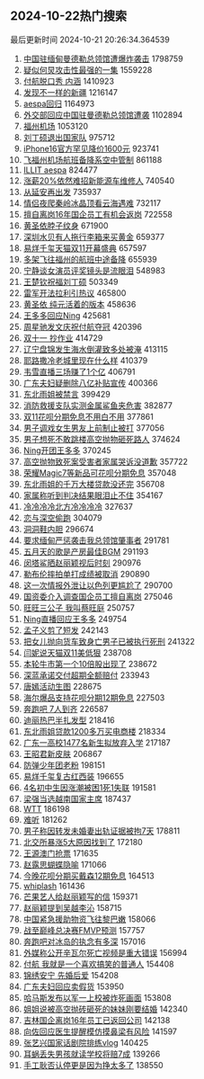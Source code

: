 ## 2024-10-22热门搜索 
最后更新时间 2024-10-21 20:26:34.364539 
1. [中国驻缅甸曼德勒总领馆遭爆炸袭击](https://s.weibo.com/weibo?q=%23%E4%B8%AD%E5%9B%BD%E9%A9%BB%E7%BC%85%E7%94%B8%E6%9B%BC%E5%BE%B7%E5%8B%92%E6%80%BB%E9%A2%86%E9%A6%86%E9%81%AD%E7%88%86%E7%82%B8%E8%A2%AD%E5%87%BB%23&t=31&band_rank=1&Refer=top) 1798759
1. [疑似何炅攻击性最强的一集](https://s.weibo.com/weibo?q=%E7%96%91%E4%BC%BC%E4%BD%95%E7%82%85%E6%94%BB%E5%87%BB%E6%80%A7%E6%9C%80%E5%BC%BA%E7%9A%84%E4%B8%80%E9%9B%86&t=31&band_rank=1&Refer=top) 1559228
1. [付航脱口秀 内涵](https://s.weibo.com/weibo?q=%E4%BB%98%E8%88%AA%E8%84%B1%E5%8F%A3%E7%A7%80%20%E5%86%85%E6%B6%B5&t=31&band_rank=2&Refer=top) 1410923
1. [发现不一样的新疆](https://s.weibo.com/weibo?q=%23%E5%8F%91%E7%8E%B0%E4%B8%8D%E4%B8%80%E6%A0%B7%E7%9A%84%E6%96%B0%E7%96%86%23&t=31&band_rank=3&Refer=top) 1216147
1. [aespa回归](https://s.weibo.com/weibo?q=aespa%E5%9B%9E%E5%BD%92&t=31&band_rank=4&Refer=top) 1164973
1. [外交部回应中国驻曼德勒总领馆遭袭](https://s.weibo.com/weibo?q=%23%E5%A4%96%E4%BA%A4%E9%83%A8%E5%9B%9E%E5%BA%94%E4%B8%AD%E5%9B%BD%E9%A9%BB%E6%9B%BC%E5%BE%B7%E5%8B%92%E6%80%BB%E9%A2%86%E9%A6%86%E9%81%AD%E8%A2%AD%23&t=31&band_rank=5&Refer=top) 1102894
1. [福州机场](https://s.weibo.com/weibo?q=%E7%A6%8F%E5%B7%9E%E6%9C%BA%E5%9C%BA&t=31&band_rank=6&Refer=top) 1053120
1. [刘丁硕退出国家队](https://s.weibo.com/weibo?q=%E5%88%98%E4%B8%81%E7%A1%95%E9%80%80%E5%87%BA%E5%9B%BD%E5%AE%B6%E9%98%9F&t=31&band_rank=2&Refer=top) 975712
1. [iPhone16官方罕见降价1600元](https://s.weibo.com/weibo?q=%23iPhone16%E5%AE%98%E6%96%B9%E7%BD%95%E8%A7%81%E9%99%8D%E4%BB%B71600%E5%85%83%23&t=31&band_rank=7&Refer=top) 923741
1. [飞福州机场航班备降系空中管制](https://s.weibo.com/weibo?q=%23%E9%A3%9E%E7%A6%8F%E5%B7%9E%E6%9C%BA%E5%9C%BA%E8%88%AA%E7%8F%AD%E5%A4%87%E9%99%8D%E7%B3%BB%E7%A9%BA%E4%B8%AD%E7%AE%A1%E5%88%B6%23&t=31&band_rank=8&Refer=top) 861188
1. [ILLIT aespa](https://s.weibo.com/weibo?q=ILLIT%20aespa&t=31&band_rank=9&Refer=top) 824477
1. [涨薪20%依然难招新能源车维修人](https://s.weibo.com/weibo?q=%23%E6%B6%A8%E8%96%AA20%25%E4%BE%9D%E7%84%B6%E9%9A%BE%E6%8B%9B%E6%96%B0%E8%83%BD%E6%BA%90%E8%BD%A6%E7%BB%B4%E4%BF%AE%E4%BA%BA%23&t=31&band_rank=10&Refer=top) 740540
1. [从延安再出发](https://s.weibo.com/weibo?q=%23%E4%BB%8E%E5%BB%B6%E5%AE%89%E5%86%8D%E5%87%BA%E5%8F%91%23&t=31&band_rank=3&Refer=top) 735937
1. [情侣夜爬秦岭冰晶顶看云海遇难](https://s.weibo.com/weibo?q=%23%E6%83%85%E4%BE%A3%E5%A4%9C%E7%88%AC%E7%A7%A6%E5%B2%AD%E5%86%B0%E6%99%B6%E9%A1%B6%E7%9C%8B%E4%BA%91%E6%B5%B7%E9%81%87%E9%9A%BE%23&t=31&band_rank=11&Refer=top) 732117
1. [擅自离岗16年国企员工有机会返岗](https://s.weibo.com/weibo?q=%23%E6%93%85%E8%87%AA%E7%A6%BB%E5%B2%9716%E5%B9%B4%E5%9B%BD%E4%BC%81%E5%91%98%E5%B7%A5%E6%9C%89%E6%9C%BA%E4%BC%9A%E8%BF%94%E5%B2%97%23&t=31&band_rank=12&Refer=top) 722558
1. [黄圣依脖子纹身](https://s.weibo.com/weibo?q=%23%E9%BB%84%E5%9C%A3%E4%BE%9D%E8%84%96%E5%AD%90%E7%BA%B9%E8%BA%AB%23&t=31&band_rank=13&Refer=top) 671900
1. [深圳水贝有人拖行李箱来买黄金](https://s.weibo.com/weibo?q=%23%E6%B7%B1%E5%9C%B3%E6%B0%B4%E8%B4%9D%E6%9C%89%E4%BA%BA%E6%8B%96%E8%A1%8C%E6%9D%8E%E7%AE%B1%E6%9D%A5%E4%B9%B0%E9%BB%84%E9%87%91%23&t=31&band_rank=14&Refer=top) 659377
1. [易烊千玺天猫双11开幕盛典](https://s.weibo.com/weibo?q=%23%E6%98%93%E7%83%8A%E5%8D%83%E7%8E%BA%E5%A4%A9%E7%8C%AB%E5%8F%8C11%E5%BC%80%E5%B9%95%E7%9B%9B%E5%85%B8%23&t=31&band_rank=15&Refer=top) 657597
1. [多架飞往福州的航班中途备降](https://s.weibo.com/weibo?q=%23%E5%A4%9A%E6%9E%B6%E9%A3%9E%E5%BE%80%E7%A6%8F%E5%B7%9E%E7%9A%84%E8%88%AA%E7%8F%AD%E4%B8%AD%E9%80%94%E5%A4%87%E9%99%8D%23&t=31&band_rank=16&Refer=top) 655939
1. [宁静谈女演员评奖镜头是流眼泪](https://s.weibo.com/weibo?q=%23%E5%AE%81%E9%9D%99%E8%B0%88%E5%A5%B3%E6%BC%94%E5%91%98%E8%AF%84%E5%A5%96%E9%95%9C%E5%A4%B4%E6%98%AF%E6%B5%81%E7%9C%BC%E6%B3%AA%23&t=31&band_rank=17&Refer=top) 548983
1. [王楚钦祝福刘丁硕](https://s.weibo.com/weibo?q=%23%E7%8E%8B%E6%A5%9A%E9%92%A6%E7%A5%9D%E7%A6%8F%E5%88%98%E4%B8%81%E7%A1%95%23&t=31&band_rank=4&Refer=top) 503349
1. [雷军开法拉利引热议](https://s.weibo.com/weibo?q=%23%E9%9B%B7%E5%86%9B%E5%BC%80%E6%B3%95%E6%8B%89%E5%88%A9%E5%BC%95%E7%83%AD%E8%AE%AE%23&t=31&band_rank=6&Refer=top) 465800
1. [黄圣依 纯元活着的版本](https://s.weibo.com/weibo?q=%E9%BB%84%E5%9C%A3%E4%BE%9D%20%E7%BA%AF%E5%85%83%E6%B4%BB%E7%9D%80%E7%9A%84%E7%89%88%E6%9C%AC&t=31&band_rank=18&Refer=top) 458636
1. [王多多回应Ning](https://s.weibo.com/weibo?q=%23%E7%8E%8B%E5%A4%9A%E5%A4%9A%E5%9B%9E%E5%BA%94Ning%23&t=31&band_rank=19&Refer=top) 425681
1. [周星驰发文庆祝付航夺冠](https://s.weibo.com/weibo?q=%E5%91%A8%E6%98%9F%E9%A9%B0%E5%8F%91%E6%96%87%E5%BA%86%E7%A5%9D%E4%BB%98%E8%88%AA%E5%A4%BA%E5%86%A0&t=31&band_rank=7&Refer=top) 420396
1. [双十一 抄作业](https://s.weibo.com/weibo?q=%E5%8F%8C%E5%8D%81%E4%B8%80%20%E6%8A%84%E4%BD%9C%E4%B8%9A&t=31&band_rank=8&Refer=top) 414729
1. [辽宁盘锦发生海水倒灌致多处被淹](https://s.weibo.com/weibo?q=%23%E8%BE%BD%E5%AE%81%E7%9B%98%E9%94%A6%E5%8F%91%E7%94%9F%E6%B5%B7%E6%B0%B4%E5%80%92%E7%81%8C%E8%87%B4%E5%A4%9A%E5%A4%84%E8%A2%AB%E6%B7%B9%23&t=31&band_rank=9&Refer=top) 413115
1. [耶路撒冷老城里现在什么样](https://s.weibo.com/weibo?q=%23%E8%80%B6%E8%B7%AF%E6%92%92%E5%86%B7%E8%80%81%E5%9F%8E%E9%87%8C%E7%8E%B0%E5%9C%A8%E4%BB%80%E4%B9%88%E6%A0%B7%23&t=31&band_rank=10&Refer=top) 410379
1. [韦雪直播三场赚了1个亿](https://s.weibo.com/weibo?q=%23%E9%9F%A6%E9%9B%AA%E7%9B%B4%E6%92%AD%E4%B8%89%E5%9C%BA%E8%B5%9A%E4%BA%861%E4%B8%AA%E4%BA%BF%23&t=31&band_rank=22&Refer=top) 406791
1. [广东夫妇疑删除八亿补贴宣传](https://s.weibo.com/weibo?q=%23%E5%B9%BF%E4%B8%9C%E5%A4%AB%E5%A6%87%E7%96%91%E5%88%A0%E9%99%A4%E5%85%AB%E4%BA%BF%E8%A1%A5%E8%B4%B4%E5%AE%A3%E4%BC%A0%23&t=31&band_rank=12&Refer=top) 400366
1. [东北雨姐被禁言](https://s.weibo.com/weibo?q=%23%E4%B8%9C%E5%8C%97%E9%9B%A8%E5%A7%90%E8%A2%AB%E7%A6%81%E8%A8%80%23&t=31&band_rank=13&Refer=top) 399429
1. [消防救援支队实测金属鲨鱼夹危害](https://s.weibo.com/weibo?q=%23%E6%B6%88%E9%98%B2%E6%95%91%E6%8F%B4%E6%94%AF%E9%98%9F%E5%AE%9E%E6%B5%8B%E9%87%91%E5%B1%9E%E9%B2%A8%E9%B1%BC%E5%A4%B9%E5%8D%B1%E5%AE%B3%23&t=31&band_rank=14&Refer=top) 382877
1. [双11花呗分期免息不用白不用](https://s.weibo.com/weibo?q=%23%E5%8F%8C11%E8%8A%B1%E5%91%97%E5%88%86%E6%9C%9F%E5%85%8D%E6%81%AF%E4%B8%8D%E7%94%A8%E7%99%BD%E4%B8%8D%E7%94%A8%23&t=31&band_rank=15&Refer=top) 377861
1. [男子调戏女生男友上前制止被打](https://s.weibo.com/weibo?q=%23%E7%94%B7%E5%AD%90%E8%B0%83%E6%88%8F%E5%A5%B3%E7%94%9F%E7%94%B7%E5%8F%8B%E4%B8%8A%E5%89%8D%E5%88%B6%E6%AD%A2%E8%A2%AB%E6%89%93%23&t=31&band_rank=20&Refer=top) 377056
1. [男子想死不敢跳楼高空抛物砸死路人](https://s.weibo.com/weibo?q=%23%E7%94%B7%E5%AD%90%E6%83%B3%E6%AD%BB%E4%B8%8D%E6%95%A2%E8%B7%B3%E6%A5%BC%E9%AB%98%E7%A9%BA%E6%8A%9B%E7%89%A9%E7%A0%B8%E6%AD%BB%E8%B7%AF%E4%BA%BA%23&t=31&band_rank=21&Refer=top) 374624
1. [Ning开团王多多](https://s.weibo.com/weibo?q=%23Ning%E5%BC%80%E5%9B%A2%E7%8E%8B%E5%A4%9A%E5%A4%9A%23&t=31&band_rank=23&Refer=top) 370245
1. [高空抛物致死案受害者家属哭诉没道歉](https://s.weibo.com/weibo?q=%23%E9%AB%98%E7%A9%BA%E6%8A%9B%E7%89%A9%E8%87%B4%E6%AD%BB%E6%A1%88%E5%8F%97%E5%AE%B3%E8%80%85%E5%AE%B6%E5%B1%9E%E5%93%AD%E8%AF%89%E6%B2%A1%E9%81%93%E6%AD%89%23&t=31&band_rank=19&Refer=top) 357722
1. [荣耀Magic7等新品可花呗分期免息](https://s.weibo.com/weibo?q=%23%E8%8D%A3%E8%80%80Magic7%E7%AD%89%E6%96%B0%E5%93%81%E5%8F%AF%E8%8A%B1%E5%91%97%E5%88%86%E6%9C%9F%E5%85%8D%E6%81%AF%23&t=31&band_rank=20&Refer=top) 357048
1. [东北雨姐的千万大楼贷款没还完](https://s.weibo.com/weibo?q=%23%E4%B8%9C%E5%8C%97%E9%9B%A8%E5%A7%90%E7%9A%84%E5%8D%83%E4%B8%87%E5%A4%A7%E6%A5%BC%E8%B4%B7%E6%AC%BE%E6%B2%A1%E8%BF%98%E5%AE%8C%23&t=31&band_rank=21&Refer=top) 356708
1. [家属称听到判决结果眼泪止不住](https://s.weibo.com/weibo?q=%23%E5%AE%B6%E5%B1%9E%E7%A7%B0%E5%90%AC%E5%88%B0%E5%88%A4%E5%86%B3%E7%BB%93%E6%9E%9C%E7%9C%BC%E6%B3%AA%E6%AD%A2%E4%B8%8D%E4%BD%8F%23&t=31&band_rank=24&Refer=top) 354167
1. [冷冷冷冷北方冷冷冷冷](https://s.weibo.com/weibo?q=%23%E5%86%B7%E5%86%B7%E5%86%B7%E5%86%B7%E5%8C%97%E6%96%B9%E5%86%B7%E5%86%B7%E5%86%B7%E5%86%B7%23&t=31&band_rank=25&Refer=top) 327637
1. [恋与深空偷跑](https://s.weibo.com/weibo?q=%E6%81%8B%E4%B8%8E%E6%B7%B1%E7%A9%BA%E5%81%B7%E8%B7%91&t=31&band_rank=26&Refer=top) 304079
1. [洞洞鞋内胆](https://s.weibo.com/weibo?q=%E6%B4%9E%E6%B4%9E%E9%9E%8B%E5%86%85%E8%83%86&t=31&band_rank=27&Refer=top) 296674
1. [要求缅甸严惩袭击我总领馆肇事者](https://s.weibo.com/weibo?q=%23%E8%A6%81%E6%B1%82%E7%BC%85%E7%94%B8%E4%B8%A5%E6%83%A9%E8%A2%AD%E5%87%BB%E6%88%91%E6%80%BB%E9%A2%86%E9%A6%86%E8%82%87%E4%BA%8B%E8%80%85%23&t=31&band_rank=28&Refer=top) 291781
1. [五月天的歌是产房最佳BGM](https://s.weibo.com/weibo?q=%23%E4%BA%94%E6%9C%88%E5%A4%A9%E7%9A%84%E6%AD%8C%E6%98%AF%E4%BA%A7%E6%88%BF%E6%9C%80%E4%BD%B3BGM%23&t=31&band_rank=29&Refer=top) 291193
1. [闵塔鲨晒赵丽颖视后时刻](https://s.weibo.com/weibo?q=%23%E9%97%B5%E5%A1%94%E9%B2%A8%E6%99%92%E8%B5%B5%E4%B8%BD%E9%A2%96%E8%A7%86%E5%90%8E%E6%97%B6%E5%88%BB%23&t=31&band_rank=30&Refer=top) 290976
1. [勒布伦摔拍单打成绩被取消](https://s.weibo.com/weibo?q=%23%E5%8B%92%E5%B8%83%E4%BC%A6%E6%91%94%E6%8B%8D%E5%8D%95%E6%89%93%E6%88%90%E7%BB%A9%E8%A2%AB%E5%8F%96%E6%B6%88%23&t=31&band_rank=31&Refer=top) 290890
1. [这一次情报外泄让以色列更尴尬了](https://s.weibo.com/weibo?q=%23%E8%BF%99%E4%B8%80%E6%AC%A1%E6%83%85%E6%8A%A5%E5%A4%96%E6%B3%84%E8%AE%A9%E4%BB%A5%E8%89%B2%E5%88%97%E6%9B%B4%E5%B0%B4%E5%B0%AC%E4%BA%86%23&t=31&band_rank=23&Refer=top) 290700
1. [国资委介入调查国企员工擅自离岗](https://s.weibo.com/weibo?q=%23%E5%9B%BD%E8%B5%84%E5%A7%94%E4%BB%8B%E5%85%A5%E8%B0%83%E6%9F%A5%E5%9B%BD%E4%BC%81%E5%91%98%E5%B7%A5%E6%93%85%E8%87%AA%E7%A6%BB%E5%B2%97%23&t=31&band_rank=24&Refer=top) 275046
1. [旺旺三公子 我叫蔡旺庭](https://s.weibo.com/weibo?q=%E6%97%BA%E6%97%BA%E4%B8%89%E5%85%AC%E5%AD%90%20%E6%88%91%E5%8F%AB%E8%94%A1%E6%97%BA%E5%BA%AD&t=31&band_rank=32&Refer=top) 250757
1. [Ning直播回应王多多](https://s.weibo.com/weibo?q=%23Ning%E7%9B%B4%E6%92%AD%E5%9B%9E%E5%BA%94%E7%8E%8B%E5%A4%9A%E5%A4%9A%23&t=31&band_rank=26&Refer=top) 249754
1. [孟子义剪了短发](https://s.weibo.com/weibo?q=%23%E5%AD%9F%E5%AD%90%E4%B9%89%E5%89%AA%E4%BA%86%E7%9F%AD%E5%8F%91%23&t=31&band_rank=33&Refer=top) 242143
1. [把女儿抛向货车致身亡男子已被执行死刑](https://s.weibo.com/weibo?q=%23%E6%8A%8A%E5%A5%B3%E5%84%BF%E6%8A%9B%E5%90%91%E8%B4%A7%E8%BD%A6%E8%87%B4%E8%BA%AB%E4%BA%A1%E7%94%B7%E5%AD%90%E5%B7%B2%E8%A2%AB%E6%89%A7%E8%A1%8C%E6%AD%BB%E5%88%91%23&t=31&band_rank=27&Refer=top) 241322
1. [闫妮说天猫双11美低狠](https://s.weibo.com/weibo?q=%23%E9%97%AB%E5%A6%AE%E8%AF%B4%E5%A4%A9%E7%8C%AB%E5%8F%8C11%E7%BE%8E%E4%BD%8E%E7%8B%A0%23&t=31&band_rank=34&Refer=top) 238708
1. [本轮牛市第一个10倍股出现了](https://s.weibo.com/weibo?q=%23%E6%9C%AC%E8%BD%AE%E7%89%9B%E5%B8%82%E7%AC%AC%E4%B8%80%E4%B8%AA10%E5%80%8D%E8%82%A1%E5%87%BA%E7%8E%B0%E4%BA%86%23&t=31&band_rank=35&Refer=top) 238672
1. [深蓝承诺交付超期全额赔付](https://s.weibo.com/weibo?q=%23%E6%B7%B1%E8%93%9D%E6%89%BF%E8%AF%BA%E4%BA%A4%E4%BB%98%E8%B6%85%E6%9C%9F%E5%85%A8%E9%A2%9D%E8%B5%94%E4%BB%98%23&t=31&band_rank=28&Refer=top) 233943
1. [唐嫣活动生图](https://s.weibo.com/weibo?q=%E5%94%90%E5%AB%A3%E6%B4%BB%E5%8A%A8%E7%94%9F%E5%9B%BE&t=31&band_rank=29&Refer=top) 228675
1. [海尔爆品支持花呗分期12期免息](https://s.weibo.com/weibo?q=%23%E6%B5%B7%E5%B0%94%E7%88%86%E5%93%81%E6%94%AF%E6%8C%81%E8%8A%B1%E5%91%97%E5%88%86%E6%9C%9F12%E6%9C%9F%E5%85%8D%E6%81%AF%23&t=31&band_rank=30&Refer=top) 227503
1. [奔跑吧 7人到齐](https://s.weibo.com/weibo?q=%E5%A5%94%E8%B7%91%E5%90%A7%207%E4%BA%BA%E5%88%B0%E9%BD%90&t=31&band_rank=31&Refer=top) 226587
1. [迪丽热巴半扎发型](https://s.weibo.com/weibo?q=%23%E8%BF%AA%E4%B8%BD%E7%83%AD%E5%B7%B4%E5%8D%8A%E6%89%8E%E5%8F%91%E5%9E%8B%23&t=31&band_rank=32&Refer=top) 218416
1. [东北雨姐贷款1200多万买电商楼](https://s.weibo.com/weibo?q=%23%E4%B8%9C%E5%8C%97%E9%9B%A8%E5%A7%90%E8%B4%B7%E6%AC%BE1200%E5%A4%9A%E4%B8%87%E4%B9%B0%E7%94%B5%E5%95%86%E6%A5%BC%23&t=31&band_rank=33&Refer=top) 218334
1. [广东一高校1477名新生拟放弃入学](https://s.weibo.com/weibo?q=%23%E5%B9%BF%E4%B8%9C%E4%B8%80%E9%AB%98%E6%A0%A11477%E5%90%8D%E6%96%B0%E7%94%9F%E6%8B%9F%E6%94%BE%E5%BC%83%E5%85%A5%E5%AD%A6%23&t=31&band_rank=36&Refer=top) 217187
1. [王昭君新皮肤](https://s.weibo.com/weibo?q=%E7%8E%8B%E6%98%AD%E5%90%9B%E6%96%B0%E7%9A%AE%E8%82%A4&t=31&band_rank=37&Refer=top) 206867
1. [防弹少年团老粉](https://s.weibo.com/weibo?q=%E9%98%B2%E5%BC%B9%E5%B0%91%E5%B9%B4%E5%9B%A2%E8%80%81%E7%B2%89&t=31&band_rank=34&Refer=top) 198151
1. [易烊千玺复古红西装](https://s.weibo.com/weibo?q=%23%E6%98%93%E7%83%8A%E5%8D%83%E7%8E%BA%E5%A4%8D%E5%8F%A4%E7%BA%A2%E8%A5%BF%E8%A3%85%23&t=31&band_rank=36&Refer=top) 196655
1. [4名初中生因涨潮被困1死1失联](https://s.weibo.com/weibo?q=%234%E5%90%8D%E5%88%9D%E4%B8%AD%E7%94%9F%E5%9B%A0%E6%B6%A8%E6%BD%AE%E8%A2%AB%E5%9B%B01%E6%AD%BB1%E5%A4%B1%E8%81%94%23&t=31&band_rank=37&Refer=top) 191581
1. [梁强当选越南国家主席](https://s.weibo.com/weibo?q=%23%E6%A2%81%E5%BC%BA%E5%BD%93%E9%80%89%E8%B6%8A%E5%8D%97%E5%9B%BD%E5%AE%B6%E4%B8%BB%E5%B8%AD%23&t=31&band_rank=38&Refer=top) 187437
1. [WTT](https://s.weibo.com/weibo?q=WTT&t=31&band_rank=39&Refer=top) 186198
1. [难听](https://s.weibo.com/weibo?q=%E9%9A%BE%E5%90%AC&t=31&band_rank=40&Refer=top) 181262
1. [男子称因转发未婚妻出轨证据被拘7天](https://s.weibo.com/weibo?q=%23%E7%94%B7%E5%AD%90%E7%A7%B0%E5%9B%A0%E8%BD%AC%E5%8F%91%E6%9C%AA%E5%A9%9A%E5%A6%BB%E5%87%BA%E8%BD%A8%E8%AF%81%E6%8D%AE%E8%A2%AB%E6%8B%987%E5%A4%A9%23&t=31&band_rank=41&Refer=top) 178811
1. [北交所暴涨5大原因找到了](https://s.weibo.com/weibo?q=%23%E5%8C%97%E4%BA%A4%E6%89%80%E6%9A%B4%E6%B6%A85%E5%A4%A7%E5%8E%9F%E5%9B%A0%E6%89%BE%E5%88%B0%E4%BA%86%23&t=31&band_rank=38&Refer=top) 172180
1. [王源澳门抢票](https://s.weibo.com/weibo?q=%E7%8E%8B%E6%BA%90%E6%BE%B3%E9%97%A8%E6%8A%A2%E7%A5%A8&t=31&band_rank=42&Refer=top) 171635
1. [赵露思蝴蝶隐喻](https://s.weibo.com/weibo?q=%E8%B5%B5%E9%9C%B2%E6%80%9D%E8%9D%B4%E8%9D%B6%E9%9A%90%E5%96%BB&t=31&band_rank=43&Refer=top) 171066
1. [今晚花呗分期买戴森12期免息](https://s.weibo.com/weibo?q=%23%E4%BB%8A%E6%99%9A%E8%8A%B1%E5%91%97%E5%88%86%E6%9C%9F%E4%B9%B0%E6%88%B4%E6%A3%AE12%E6%9C%9F%E5%85%8D%E6%81%AF%23&t=31&band_rank=44&Refer=top) 164513
1. [whiplash](https://s.weibo.com/weibo?q=whiplash&t=31&band_rank=39&Refer=top) 161436
1. [芒果艺人给赵丽颖写的信](https://s.weibo.com/weibo?q=%E8%8A%92%E6%9E%9C%E8%89%BA%E4%BA%BA%E7%BB%99%E8%B5%B5%E4%B8%BD%E9%A2%96%E5%86%99%E7%9A%84%E4%BF%A1&t=31&band_rank=45&Refer=top) 159371
1. [赵丽颖提到吴越李沁](https://s.weibo.com/weibo?q=%23%E8%B5%B5%E4%B8%BD%E9%A2%96%E6%8F%90%E5%88%B0%E5%90%B4%E8%B6%8A%E6%9D%8E%E6%B2%81%23&t=31&band_rank=47&Refer=top) 158715
1. [中国紧急援助物资飞往黎巴嫩](https://s.weibo.com/weibo?q=%23%E4%B8%AD%E5%9B%BD%E7%B4%A7%E6%80%A5%E6%8F%B4%E5%8A%A9%E7%89%A9%E8%B5%84%E9%A3%9E%E5%BE%80%E9%BB%8E%E5%B7%B4%E5%AB%A9%23&t=31&band_rank=40&Refer=top) 158066
1. [战至巅峰总决赛FMVP预测](https://s.weibo.com/weibo?q=%E6%88%98%E8%87%B3%E5%B7%85%E5%B3%B0%E6%80%BB%E5%86%B3%E8%B5%9BFMVP%E9%A2%84%E6%B5%8B&t=31&band_rank=48&Refer=top) 157757
1. [奔跑吧对冰岛的执念有多深](https://s.weibo.com/weibo?q=%23%E5%A5%94%E8%B7%91%E5%90%A7%E5%AF%B9%E5%86%B0%E5%B2%9B%E7%9A%84%E6%89%A7%E5%BF%B5%E6%9C%89%E5%A4%9A%E6%B7%B1%23&t=31&band_rank=49&Refer=top) 157016
1. [外媒称公开辛瓦尔死亡视频是重大错误](https://s.weibo.com/weibo?q=%23%E5%A4%96%E5%AA%92%E7%A7%B0%E5%85%AC%E5%BC%80%E8%BE%9B%E7%93%A6%E5%B0%94%E6%AD%BB%E4%BA%A1%E8%A7%86%E9%A2%91%E6%98%AF%E9%87%8D%E5%A4%A7%E9%94%99%E8%AF%AF%23&t=31&band_rank=50&Refer=top) 156994
1. [付航 我就是一个喜欢搞笑的普通人](https://s.weibo.com/weibo?q=%E4%BB%98%E8%88%AA%20%E6%88%91%E5%B0%B1%E6%98%AF%E4%B8%80%E4%B8%AA%E5%96%9C%E6%AC%A2%E6%90%9E%E7%AC%91%E7%9A%84%E6%99%AE%E9%80%9A%E4%BA%BA&t=31&band_rank=41&Refer=top) 154408
1. [锦绣安宁 先婚后爱](https://s.weibo.com/weibo?q=%E9%94%A6%E7%BB%A3%E5%AE%89%E5%AE%81%20%E5%85%88%E5%A9%9A%E5%90%8E%E7%88%B1&t=31&band_rank=42&Refer=top) 154208
1. [广东夫妇回应卖假货](https://s.weibo.com/weibo?q=%23%E5%B9%BF%E4%B8%9C%E5%A4%AB%E5%A6%87%E5%9B%9E%E5%BA%94%E5%8D%96%E5%81%87%E8%B4%A7%23&t=31&band_rank=43&Refer=top) 153950
1. [哈马斯发布以军一上校被炸死画面](https://s.weibo.com/weibo?q=%23%E5%93%88%E9%A9%AC%E6%96%AF%E5%8F%91%E5%B8%83%E4%BB%A5%E5%86%9B%E4%B8%80%E4%B8%8A%E6%A0%A1%E8%A2%AB%E7%82%B8%E6%AD%BB%E7%94%BB%E9%9D%A2%23&t=31&band_rank=44&Refer=top) 153808
1. [姐姐说被高空抛砖砸死的妹妹刚要结婚](https://s.weibo.com/weibo?q=%23%E5%A7%90%E5%A7%90%E8%AF%B4%E8%A2%AB%E9%AB%98%E7%A9%BA%E6%8A%9B%E7%A0%96%E7%A0%B8%E6%AD%BB%E7%9A%84%E5%A6%B9%E5%A6%B9%E5%88%9A%E8%A6%81%E7%BB%93%E5%A9%9A%23&t=31&band_rank=45&Refer=top) 142340
1. [吉林国企离岗16年员工已返回公司](https://s.weibo.com/weibo?q=%23%E5%90%89%E6%9E%97%E5%9B%BD%E4%BC%81%E7%A6%BB%E5%B2%9716%E5%B9%B4%E5%91%98%E5%B7%A5%E5%B7%B2%E8%BF%94%E5%9B%9E%E5%85%AC%E5%8F%B8%23&t=31&band_rank=46&Refer=top) 142138
1. [向佐回应医生提醒模仿摸鼻梁有风险](https://s.weibo.com/weibo?q=%E5%90%91%E4%BD%90%E5%9B%9E%E5%BA%94%E5%8C%BB%E7%94%9F%E6%8F%90%E9%86%92%E6%A8%A1%E4%BB%BF%E6%91%B8%E9%BC%BB%E6%A2%81%E6%9C%89%E9%A3%8E%E9%99%A9&t=31&band_rank=47&Refer=top) 141597
1. [张艺兴国家话剧院排练vlog](https://s.weibo.com/weibo?q=%E5%BC%A0%E8%89%BA%E5%85%B4%E5%9B%BD%E5%AE%B6%E8%AF%9D%E5%89%A7%E9%99%A2%E6%8E%92%E7%BB%83vlog&t=31&band_rank=48&Refer=top) 140425
1. [耳蜗丢失男孩就读学校将赔7成](https://s.weibo.com/weibo?q=%23%E8%80%B3%E8%9C%97%E4%B8%A2%E5%A4%B1%E7%94%B7%E5%AD%A9%E5%B0%B1%E8%AF%BB%E5%AD%A6%E6%A0%A1%E5%B0%86%E8%B5%947%E6%88%90%23&t=31&band_rank=49&Refer=top) 139266
1. [手工耿否认停更是因为挣太多了](https://s.weibo.com/weibo?q=%23%E6%89%8B%E5%B7%A5%E8%80%BF%E5%90%A6%E8%AE%A4%E5%81%9C%E6%9B%B4%E6%98%AF%E5%9B%A0%E4%B8%BA%E6%8C%A3%E5%A4%AA%E5%A4%9A%E4%BA%86%23&t=31&band_rank=50&Refer=top) 138550
